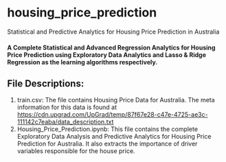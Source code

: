# housing_price_prediction
Statistical and Predictive Analytics for Housing Price Prediction in Australia
#### A Complete Statistical and Advanced Regression Analytics for Housing Price Prediction using Exploratory Data Analytics and Lasso & Ridge Regression as the learning algorithms respectively.

## File Descriptions:
1. train.csv: The file contains Housing Price Data for Australia. The meta information for this data is found at https://cdn.upgrad.com/UpGrad/temp/87f67e28-c47e-4725-ae3c-111142c7eaba/data_description.txt
2. Housing_Price_Prediction.ipynb: This file contains the complete Exploratory Data Analysis and Predictive Analytics for Housing Price Prediction for Australia. It also extracts the importance of driver variables responsible for the house price.
